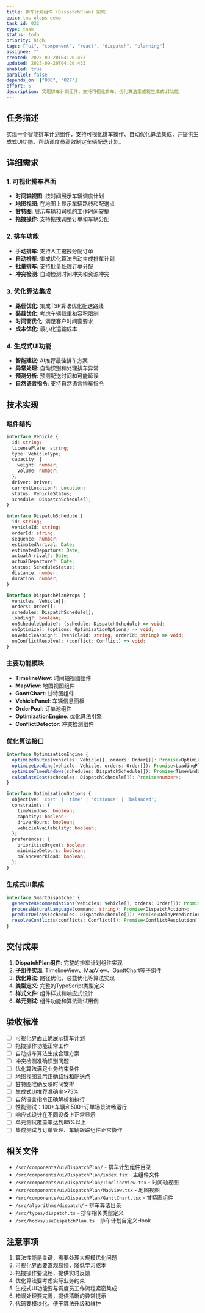 ```yaml
---
title: 排车计划组件 (DispatchPlan) 实现
epic: tms-nlops-demo
task_id: 032
type: task
status: todo
priority: high
tags: ["ui", "component", "react", "dispatch", "planning"]
assignee: ""
created: 2025-09-20T04:20:45Z
updated: 2025-09-20T04:20:45Z
enabled: true
parallel: false
depends_on: ["030", "027"]
effort: 5
description: 实现排车计划组件，支持可视化排车、优化算法集成和生成式UI功能
---
```


## 任务描述

实现一个智能排车计划组件，支持可视化排车操作、自动优化算法集成，并提供生成式UI功能，帮助调度员高效制定车辆配送计划。

## 详细需求

### 1. 可视化排车界面
- **时间轴视图**: 按时间展示车辆调度计划
- **地图视图**: 在地图上显示车辆路线和配送点
- **甘特图**: 展示车辆和司机的工作时间安排
- **拖拽操作**: 支持拖拽调整订单和车辆分配

### 2. 排车功能
- **手动排车**: 支持人工拖拽分配订单
- **自动排车**: 集成优化算法自动生成排车计划
- **批量排车**: 支持批量处理订单分配
- **冲突检测**: 自动检测时间冲突和资源冲突

### 3. 优化算法集成
- **路径优化**: 集成TSP算法优化配送路线
- **装载优化**: 考虑车辆载重和容积限制
- **时间窗优化**: 满足客户时间窗要求
- **成本优化**: 最小化运输成本

### 4. 生成式UI功能
- **智能建议**: AI推荐最佳排车方案
- **异常处理**: 自动识别和处理排车异常
- **预测分析**: 预测配送时间和可能延误
- **自然语言指令**: 支持自然语言排车指令

## 技术实现

### 组件结构
```typescript
interface Vehicle {
  id: string;
  licensePlate: string;
  type: VehicleType;
  capacity: {
    weight: number;
    volume: number;
  };
  driver: Driver;
  currentLocation?: Location;
  status: VehicleStatus;
  schedule: DispatchSchedule[];
}

interface DispatchSchedule {
  id: string;
  vehicleId: string;
  orderId: string;
  sequence: number;
  estimatedArrival: Date;
  estimatedDeparture: Date;
  actualArrival?: Date;
  actualDeparture?: Date;
  status: ScheduleStatus;
  distance: number;
  duration: number;
}

interface DispatchPlanProps {
  vehicles: Vehicle[];
  orders: Order[];
  schedules: DispatchSchedule[];
  loading?: boolean;
  onScheduleUpdate?: (schedule: DispatchSchedule) => void;
  onOptimize?: (options: OptimizationOptions) => void;
  onVehicleAssign?: (vehicleId: string, orderId: string) => void;
  onConflictResolve?: (conflict: Conflict) => void;
}
```

### 主要功能模块
- **TimelineView**: 时间轴视图组件
- **MapView**: 地图视图组件
- **GanttChart**: 甘特图组件
- **VehiclePanel**: 车辆信息面板
- **OrderPool**: 订单池组件
- **OptimizationEngine**: 优化算法引擎
- **ConflictDetector**: 冲突检测组件

### 优化算法接口
```typescript
interface OptimizationEngine {
  optimizeRoutes(vehicles: Vehicle[], orders: Order[]): Promise<OptimizationResult>;
  optimizeLoading(vehicle: Vehicle, orders: Order[]): Promise<LoadingPlan>;
  optimizeTimeWindows(schedules: DispatchSchedule[]): Promise<TimeWindowPlan>;
  calculateCost(schedules: DispatchSchedule[]): Promise<number>;
}

interface OptimizationOptions {
  objective: 'cost' | 'time' | 'distance' | 'balanced';
  constraints: {
    timeWindows: boolean;
    capacity: boolean;
    driverHours: boolean;
    vehicleAvailability: boolean;
  };
  preferences: {
    prioritizeUrgent: boolean;
    minimizeDetours: boolean;
    balanceWorkload: boolean;
  };
}
```

### 生成式UI集成
```typescript
interface SmartDispatcher {
  generateRecommendations(vehicles: Vehicle[], orders: Order[]): Promise<DispatchRecommendation[]>;
  processNaturalLanguage(command: string): Promise<DispatchAction>;
  predictDelays(schedules: DispatchSchedule[]): Promise<DelayPrediction[]>;
  resolveConflicts(conflicts: Conflict[]): Promise<ConflictResolution[]>;
}
```

## 交付成果

1. **DispatchPlan组件**: 完整的排车计划组件实现
2. **子组件实现**: TimelineView、MapView、GanttChart等子组件
3. **优化算法**: 路径优化、装载优化等算法实现
4. **类型定义**: 完整的TypeScript类型定义
5. **样式文件**: 组件样式和响应式设计
6. **单元测试**: 组件功能和算法测试用例

## 验收标准

- [ ] 可视化界面正确展示排车计划
- [ ] 拖拽操作功能正常工作
- [ ] 自动排车算法生成合理方案
- [ ] 冲突检测准确识别问题
- [ ] 优化算法满足业务约束条件
- [ ] 地图视图显示正确路线和配送点
- [ ] 甘特图准确反映时间安排
- [ ] 生成式UI推荐准确率>75%
- [ ] 自然语言指令正确解析和执行
- [ ] 性能测试：100+车辆和500+订单场景流畅运行
- [ ] 响应式设计在不同设备上正常显示
- [ ] 单元测试覆盖率达到85%以上
- [ ] 集成测试与订单管理、车辆跟踪组件正常协作

## 相关文件

- `/src/components/ui/DispatchPlan/` - 排车计划组件目录
- `/src/components/ui/DispatchPlan/index.tsx` - 主组件文件
- `/src/components/ui/DispatchPlan/TimelineView.tsx` - 时间轴视图
- `/src/components/ui/DispatchPlan/MapView.tsx` - 地图视图
- `/src/components/ui/DispatchPlan/GanttChart.tsx` - 甘特图组件
- `/src/algorithms/dispatch/` - 排车算法目录
- `/src/types/dispatch.ts` - 排车相关类型定义
- `/src/hooks/useDispatchPlan.ts` - 排车计划自定义Hook

## 注意事项

1. 算法性能是关键，需要处理大规模优化问题
2. 可视化界面要直观易懂，降低学习成本
3. 拖拽操作要流畅，提供实时反馈
4. 优化算法要考虑实际业务约束
5. 生成式UI功能要与调度员工作流程紧密集成
6. 错误处理要完善，提供清晰的异常提示
7. 代码要模块化，便于算法升级和维护